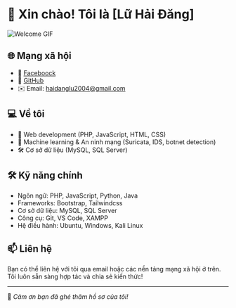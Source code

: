 # 👋 Xin chào! Tôi là [Lữ Hải Đăng]
![Welcome GIF](https://github.com/HaiDang1304/HaiDang1304/blob/main/223e6792880429.5e569ff84ebef.gif)
## 🌐 Mạng xã hội
- 🔗 [Faceboock](https://web.facebook.com/luhaidang04/)
- 🔗 [GitHub](https://github.com/HaiDang1304)
- ✉️ Email: haidanglu2004@gmail.com

## 💻 Về tôi
- 💼 Web development (PHP, JavaScript, HTML, CSS)
- 🧠 Machine learning & An ninh mạng (Suricata, IDS, botnet detection)
- 🛠 Cơ sở dữ liệu (MySQL, SQL Server)

## 🛠 Kỹ năng chính
- Ngôn ngữ: PHP, JavaScript, Python, Java
- Frameworks: Bootstrap, Tailwindcss
- Cơ sở dữ liệu: MySQL, SQL Server
- Công cụ: Git, VS Code, XAMPP
- Hệ điều hành: Ubuntu, Windows, Kali Linux


## 📫 Liên hệ
Bạn có thể liên hệ với tôi qua email hoặc các nền tảng mạng xã hội ở trên. Tôi luôn sẵn sàng hợp tác và chia sẻ kiến thức!

---

📌 *Cảm ơn bạn đã ghé thăm hồ sơ của tôi!*

